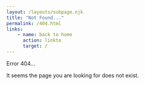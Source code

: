 ```yaml
---
layout: /layouts/subpage.njk
title: "Not Found..."
permalink: /404.html
links: 
    - name: back to home
      action: linkto
      target: /
---
```


Error 404...

 
It seems the page you are looking for does not exist.